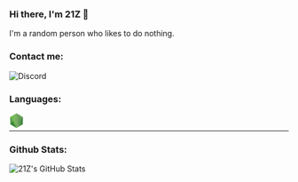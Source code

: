 ### Hi there, I'm 21Z 👋

I'm a random person who likes to do nothing.

### Contact me:

![Discord](https://discordapp.com/api/guilds/899259276806213643/widget.png?style=banner2)

### Languages:

[<img align="left" alt="Node.js" width="26px" src="https://raw.githubusercontent.com/github/explore/80688e429a7d4ef2fca1e82350fe8e3517d3494d/topics/nodejs/nodejs.png" />][nodejs]

<br />

---

### Github Stats:

  <img align="left" alt="21Z's GitHub Stats" src="https://github-readme-stats.vercel.app/api?username=21Z&theme=tokyonight&show_icons=true&hide_border=true" />


[discord]: https://dsc.gg/21z
[instagram]: https://instagram.com/xhamdan.x
[nodejs]: https://nodejs.org/
